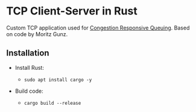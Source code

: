 # TCP Client-Server in Rust

Custom TCP application used for [Congestion Responsive Queuing](https://github.com/COMSYS/congestion-responsive-queuing).
Based on code by Moritz Gunz.

## Installation

- Install Rust:
    - `sudo apt install cargo -y`

- Build code:
    - `cargo build --release`